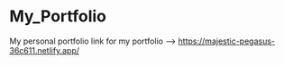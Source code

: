 # My_Portfolio
My personal portfolio
link for my portfolio --> https://majestic-pegasus-36c611.netlify.app/
